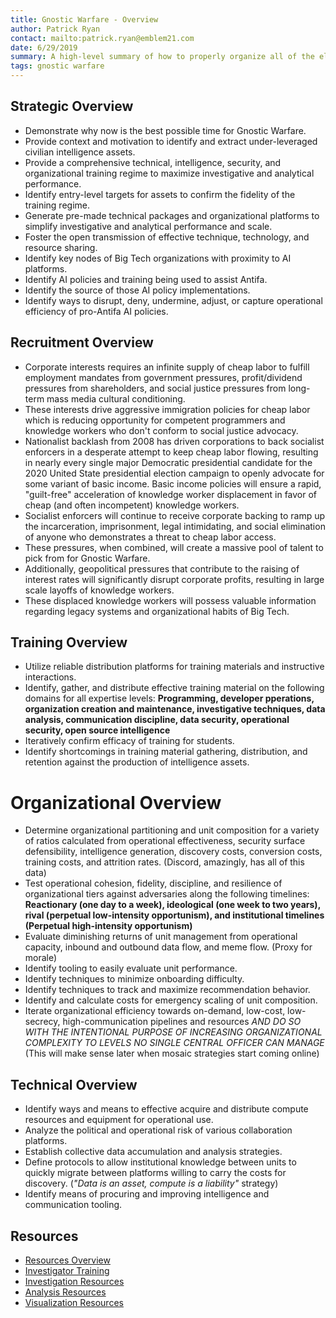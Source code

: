```yaml
---
title: Gnostic Warfare - Overview
author: Patrick Ryan
contact: mailto:patrick.ryan@emblem21.com
date: 6/29/2019
summary: A high-level summary of how to properly organize all of the elements of Gnostic Warfare
tags: gnostic warfare
---
```

## Strategic Overview

* Demonstrate why now is the best possible time for Gnostic Warfare.
* Provide context and motivation to identify and extract under-leveraged civilian intelligence assets.
* Provide a comprehensive technical, intelligence, security, and organizational training regime to maximize investigative and analytical performance.
* Identify entry-level targets for assets to confirm the fidelity of the training regime.
* Generate pre-made technical packages and organizational platforms to simplify investigative and analytical performance and scale.
* Foster the open transmission of effective technique, technology, and resource sharing.
* Identify key nodes of Big Tech organizations with proximity to AI platforms.
* Identify AI policies and training being used to assist Antifa.
* Identify the source of those AI policy implementations.
* Identify ways to disrupt, deny, undermine, adjust, or capture operational efficiency of pro-Antifa AI policies.

## Recruitment Overview

* Corporate interests requires an infinite supply of cheap labor to fulfill employment mandates from government pressures, profit/dividend pressures from shareholders, and social justice pressures from long-term mass media cultural conditioning.
* These interests drive aggressive immigration policies for cheap labor which is reducing opportunity for competent programmers and knowledge workers who don't conform to social justice advocacy.
* Nationalist backlash from 2008 has driven corporations to back socialist enforcers in a desperate attempt to keep cheap labor flowing, resulting in nearly every single major Democratic presidential candidate for the 2020 United State presidential election campaign to openly advocate for some variant of basic income.  Basic income policies will ensure a rapid, "guilt-free" acceleration of knowledge worker displacement in favor of cheap (and often incompetent) knowledge workers.
* Socialist enforcers will continue to receive corporate backing to ramp up the incarceration, imprisonment, legal intimidating, and social elimination of anyone who demonstrates a threat to cheap labor access.
* These pressures, when combined, will create a massive pool of talent to pick from for Gnostic Warfare.
* Additionally, geopolitical pressures that contribute to the raising of interest rates will significantly disrupt corporate profits, resulting in large scale layoffs of knowledge workers.
* These displaced knowledge workers will possess valuable information regarding legacy systems and organizational habits of Big Tech.

## Training Overview

* Utilize reliable distribution platforms for training materials and instructive interactions.
* Identify, gather, and distribute effective training material on the following domains for all expertise levels: **Programming, developer pperations, organization creation and maintenance, investigative techniques, data analysis, communication discipline, data security, operational security, open source intelligence**
* Iteratively confirm efficacy of training for students.
* Identify shortcomings in training material gathering, distribution, and retention against the production of intelligence assets.

# Organizational Overview 

* Determine organizational partitioning and unit composition for a variety of ratios calculated from operational effectiveness, security surface defensibility, intelligence generation, discovery costs, conversion costs, training costs, and attrition rates.  (Discord, amazingly, has all of this data)
* Test operational cohesion, fidelity, discipline, and resilience of organizational tiers against adversaries along the following timelines: **Reactionary (one day to a week), ideological (one week to two years), rival (perpetual low-intensity opportunism), and institutional timelines (Perpetual high-intensity opportunism)**
* Evaluate diminishing returns of unit management from operational capacity, inbound and outbound data flow, and meme flow. (Proxy for morale)
* Identify tooling to easily evaluate unit performance.
* Identify techniques to minimize onboarding difficulty.
* Identify techniques to track and maximize recommendation behavior.
* Identify and calculate costs for emergency scaling of unit composition.
* Iterate organizational efficiency towards on-demand, low-cost, low-secrecy, high-communication pipelines and resources *AND DO SO WITH THE INTENTIONAL PURPOSE OF INCREASING ORGANIZATIONAL COMPLEXITY TO LEVELS NO SINGLE CENTRAL OFFICER CAN MANAGE* (This will make sense later when mosaic strategies start coming online)

## Technical Overview 

* Identify ways and means to effective acquire and distribute compute resources and equipment for operational use.
* Analyze the political and operational risk of various collaboration platforms.
* Establish collective data accumulation and analysis strategies.
* Define protocols to allow institutional knowledge between units to quickly migrate between platforms willing to carry the costs for discovery. (*"Data is an asset, compute is a liability"* strategy)
* Identify means of procuring and improving intelligence and communication tooling.

## Resources

* [Resources Overview](/2019/06/29/Gnostic-Warfare--Resources-Overview/)
* [Investigator Training](/2019/06/29/Gnostic-Warfare--Investigator-Training/)
* [Investigation Resources](/2019/06/29/Gnostic-Warfare--Investigation-Resources/)
* [Analysis Resources](/2019/06/29/Gnostic-Warfare--Analysis-Resources/)
* [Visualization Resources](/2019/06/29/Gnostic-Warfare--Visualization-Resources/)